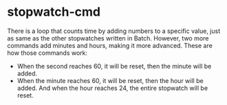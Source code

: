 # stopwatch-cmd
There is a loop that counts time by adding numbers to a specific value, just as same as the other stopwatches written in Batch. However, two more commands add minutes and hours, making it more advanced. These are how those commands work:
  - When the second reaches 60, it will be reset, then the minute will be added.
  - When the minute reaches 60, it will be reset, then the hour will be added.
  And when the hour reaches 24, the entire stopwatch will be reset.
